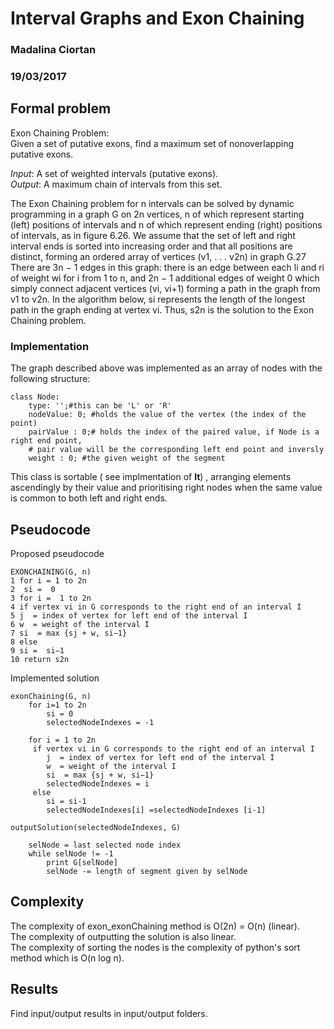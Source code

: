 # Interval Graphs and Exon Chaining
### Madalina Ciortan
### 19/03/2017

## Formal problem
Exon Chaining Problem:  
Given a set of putative exons, find a maximum set of nonoverlapping putative exons.  

_Input_: A set of weighted intervals (putative exons).  
_Output_: A maximum chain of intervals from this set.  


The Exon Chaining problem for n intervals can be solved by dynamic programming
in a graph G on 2n vertices, n of which represent starting (left)
positions of intervals and n of which represent ending (right) positions of intervals,
as in figure 6.26. We assume that the set of left and right interval ends
is sorted into increasing order and that all positions are distinct, forming an
ordered array of vertices (v1, . . . v2n) in graph G.27 There are 3n − 1 edges in
this graph: there is an edge between each li and ri of weight wi for i from 1
to n, and 2n − 1 additional edges of weight 0 which simply connect adjacent
vertices (vi, vi+1) forming a path in the graph from v1 to v2n. In the algorithm
below, si represents the length of the longest path in the graph ending
at vertex vi. Thus, s2n is the solution to the Exon Chaining problem.

### Implementation

The graph described above was implemented as an array of nodes with the following structure:

```buildoutcfg
class Node:
    type: '';#this can be 'L' or 'R'
    nodeValue: 0; #holds the value of the vertex (the index of the point)
    pairValue : 0;# holds the index of the paired value, if Node is a right end point,
    # pair value will be the corresponding left end point and inversly
    weight : 0; #the given weight of the segment
```

This class is sortable ( see implmentation of __lt__) , arranging elements ascendingly by their value
and prioritising right nodes when the same value is common to both left and right ends.

## Pseudocode

Proposed pseudocode

```buildoutcfg
EXONCHAINING(G, n)
1 for i = 1 to 2n
2  si =  0
3 for i =  1 to 2n
4 if vertex vi in G corresponds to the right end of an interval I
5 j  = index of vertex for left end of the interval I
6 w  = weight of the interval I
7 si  = max {sj + w, si−1}
8 else
9 si =  si−1
10 return s2n
```

Implemented solution
```buildoutcfg
exonChaining(G, n)
    for i=1 to 2n
        si = 0
        selectedNodeIndexes = -1
        
    for i = 1 to 2n
     if vertex vi in G corresponds to the right end of an interval I
        j  = index of vertex for left end of the interval I
        w  = weight of the interval I
        si  = max {sj + w, si−1}
        selectedNodeIndexes = i
     else 
        si = si-1
        selectedNodeIndexes[i] =selectedNodeIndexes [i-1]
        
outputSolution(selectedNodeIndexes, G)

    selNode = last selected node index
    while selNode != -1
        print G[selNode]
        selNode -= length of segment given by selNode

```
## Complexity
The complexity of exon_exonChaining method is O(2n) = O(n) (linear).  
The complexity of outputting the solution is also linear.  
The complexity of sorting the nodes is the complexity of python's sort method which is O(n log n).
## Results
Find input/output results in input/output folders.